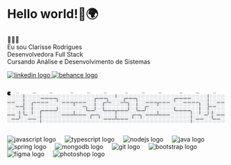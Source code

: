 <h1 align="left">Hello world!👋🌍</h1>

###


<p align="left"> 👩🏻‍💻<br> Eu sou Clarisse Rodrigues<br> Desenvolvedora Full Stack <br>Cursando Análise e Desenvolvimento de Sistemas </p>



<div align="left">
  <a href="https://www.linkedin.com/in/clarissee-rodriguess/" target="_blank">
    <img src="https://img.shields.io/static/v1?message=LinkedIn&logo=linkedin&label=&color=0077B5&logoColor=white&labelColor=&style=for-the-badge" height="30" alt="linkedin logo"  />
  </a>
  <a href="https://www.behance.net/clarissedesigner" target="_blank">
    <img src="https://img.shields.io/static/v1?message=Behance&logo=behance&label=&color=0d0d0d&logoColor=white&labelColor=&style=for-the-badge" height="30" alt="behance logo"  />
  </a>
</div>

##

<picture>
  <source media="(prefers-color-scheme: dark)" srcset="https://raw.githubusercontent.com/clarodriguess/clarodriguess/output/pacman-contribution-graph-dark.svg">
  <source media="(prefers-color-scheme: light)" srcset="https://raw.githubusercontent.com/clarodriguess/clarodriguess/output/pacman-contribution-graph.svg">
  <img alt="pacman contribution graph" src="https://raw.githubusercontent.com/clarodriguess/clarodriguess/output/pacman-contribution-graph.svg">
</picture>

###

<div align="left">
  <img src="https://cdn.jsdelivr.net/gh/devicons/devicon/icons/javascript/javascript-original.svg" height="40" alt="javascript logo"  />
  <img width="12" />
  <img src="https://cdn.jsdelivr.net/gh/devicons/devicon/icons/typescript/typescript-original.svg" height="40" alt="typescript logo"  />
  <img width="12" />
  <img src="https://cdn.jsdelivr.net/gh/devicons/devicon/icons/nodejs/nodejs-original.svg" height="40" alt="nodejs logo"  />
  <img width="12" />
  <img src="https://cdn.jsdelivr.net/gh/devicons/devicon/icons/java/java-original.svg" height="40" alt="java logo"  />
  <img width="12" />
  <img src="https://cdn.jsdelivr.net/gh/devicons/devicon/icons/spring/spring-original.svg" height="40" alt="spring logo"  />
  <img width="12" />
  <img src="https://cdn.jsdelivr.net/gh/devicons/devicon/icons/mongodb/mongodb-original.svg" height="40" alt="mongodb logo"  />
  <img width="12" />
  <img src="https://cdn.jsdelivr.net/gh/devicons/devicon/icons/git/git-original.svg" height="40" alt="git logo"  />
  <img width="12" />
  <img src="https://cdn.jsdelivr.net/gh/devicons/devicon/icons/bootstrap/bootstrap-original.svg" height="40" alt="bootstrap logo"  />
  <img width="12" />
  <img src="https://cdn.jsdelivr.net/gh/devicons/devicon/icons/figma/figma-original.svg" height="40" alt="figma logo"  />
  <img width="12" />
  <img src="https://cdn.jsdelivr.net/gh/devicons/devicon/icons/photoshop/photoshop-plain.svg" height="40" alt="photoshop logo"  />
</div>

###

